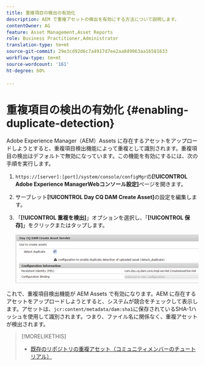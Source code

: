 ```yaml
---
title: 重複項目の検出の有効化
description: AEM で重複アセットの検出を有効にする方法について説明します。
contentOwner: AG
feature: Asset Management,Asset Reports
role: Business Practitioner,Administrator
translation-type: tm+mt
source-git-commit: 29e3cd92d6c7a4917d7ee2aa8d9963aa16581633
workflow-type: tm+mt
source-wordcount: '161'
ht-degree: 60%

---
```



# 重複項目の検出の有効化 {#enabling-duplicate-detection}

Adobe Experience Manager（AEM）Assets に存在するアセットをアップロードしようとすると、重複項目検出機能によって重複として識別されます。重複項目の検出はデフォルトで無効になっています。この機能を有効にするには、次の手順を実行します。

1. `https://[server]:[port]/system/console/configMgr`の&#x200B;**[!UICONTROL Adobe Experience ManagerWebコンソール設定]**&#x200B;ページを開きます。
1. サーブレット&#x200B;**[!UICONTROL Day CQ DAM Create Asset]**&#x200B;の設定を編集します。
1. 「**[!UICONTROL 重複を検出]**」オプションを選択し、「**[!UICONTROL 保存]**」をクリックまたはタップします。

   ![サーブレットで「重複項目の検出」オプションを選択](assets/chlimage_1-377.png)

これで、重複項目検出機能が AEM Assets で有効になります。AEM に存在するアセットをアップロードしようとすると、システムが競合をチェックして表示します。アセットは、`jcr:content/metadata/dam:sha1`に保存されているSHA-1ハッシュを使用して識別されます。つまり、ファイル名に関係なく、重複アセットが検出されます。

>[!MORELIKETHIS]
>
>* [既存のリポジトリの重複アセット（コミュニティメンバーのチュートリアル）](https://experience-aem.blogspot.com/2019/06/aem-65-find-duplicate-assets-binaries-in-existing-repository.html)

